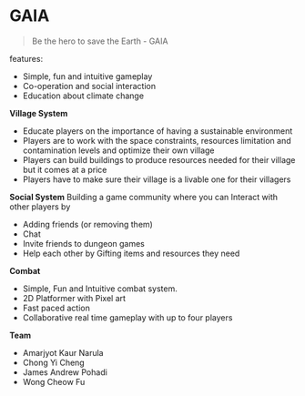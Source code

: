 # GAIA

> Be the hero to save the Earth - GAIA

features:
- Simple, fun and intuitive gameplay
- Co-operation and social interaction
- Education about climate change

**Village System**
- Educate players on the importance of having a sustainable environment
- Players are to work with the space constraints, resources limitation and contamination levels and optimize their own village
- Players can build buildings to produce resources needed for their village but it comes at a price 
- Players have to make sure their village is a livable one for their villagers

**Social System**
Building a game community where you can Interact with other players by
- Adding friends (or removing them)
- Chat 
- Invite friends to dungeon games
- Help each other by Gifting items and resources they need

**Combat**
- Simple, Fun and Intuitive combat system.
- 2D Platformer with Pixel art
- Fast paced action
- Collaborative real time gameplay with up to four players

**Team**
- Amarjyot Kaur Narula
- Chong Yi Cheng
- James Andrew Pohadi
- Wong Cheow Fu
